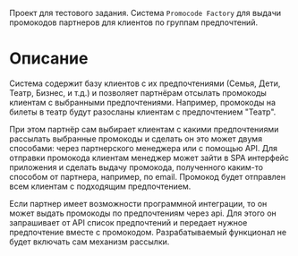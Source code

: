 Проект для тестового задания.
Cистема `Promocode Factory` для выдачи промокодов партнеров для клиентов по группам предпочтений.

# Описание
Система содержит базу клиентов с их предпочтениями (Семья, Дети, Театр, Бизнес, и т.д.) и позволяет партнёрам отсылать промокоды клиентам с выбранными предпочтениями.
Например, промокоды на билеты в театр будут разосланы клиентам с предпочтением "Театр".

При этом партнёр сам выбирает клиентам с какими предпочтениями рассылать выбранные промокоды и сделать он это может двумя способами: через партнерского менеджера или с помощью API.
Для отправки промокода клиентам менеджер может зайти в SPA интерфейс приложения и сделать выдачу промокода, полученного каким-то способом от партнера, например, по email. Промокод будет отправлен всем клиентам с подходящим предпочтением.

Если партнер имеет возможности программной интеграции, то он может выдать промокоды по предпочтениям через api.
Для этого он запрашивает от API список предпочтений и передает нужное предпочтение вместе с промокодом.
Разрабатываемый функционал не будет включать сам механизм рассылки.
